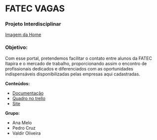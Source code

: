 # FATEC VAGAS 
### Projeto Interdisciplinar

[Imagem da Home](https://github.com/pedrocruzz/vagas_fatec/tree/master/public/assets/img/printHome.png)

### Objetivo:
Com esse portal, pretendemos facilitar o contato entre alunos da FATEC Itapira e o mercado de trabalho, proporcionando assim o encontro de profissionais dedicados e diferenciados com as oportunidades indispensáveis disponibilizadas pelas empresas aqui cadastradas.

**Conteúdos:** 
 - [Documentação](https://github.com/pedrocruzz/vagas_fatec/tree/master/Documentation)
 - [Quadro no trello](https://trello.com/b/olJd97LP/projeto)
 - [Site](https://github.com/pedrocruzz/vagas_fatec/tree/master/Application/views)

**Grupo:**
- Ana Melo
- Pedro Cruz
- Valdir Oliveira
